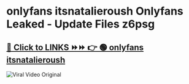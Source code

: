 
 # onlyfans itsnatalieroush Onlyfans Leaked - Update Files z6psg

## <h2><a href="https://clipsfans.com/onlyfans_itsnatalieroush&ref=git">🔗 Click to LINKS ⏩⏩ 👉 🟢 onlyfans itsnatalieroush </a></h2>

<a href="https://clipsfans.com/onlyfans_itsnatalieroush&ref=git" rel="nofollow" data-target="animated-image.originalLink"><img src="https://i.ibb.co.com/xMMVF88/686577567.gif" alt="Viral Video Original" style="max-width: 100%; display: inline-block;" data-target="animated-image.originalImage"></a>

